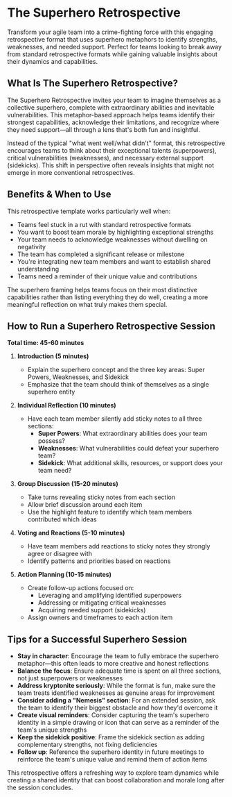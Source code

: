 # The Superhero Retrospective

Transform your agile team into a crime-fighting force with this engaging retrospective format that uses superhero metaphors to identify strengths, weaknesses, and needed support. Perfect for teams looking to break away from standard retrospective formats while gaining valuable insights about their dynamics and capabilities.

## What Is The Superhero Retrospective?

The Superhero Retrospective invites your team to imagine themselves as a collective superhero, complete with extraordinary abilities and inevitable vulnerabilities. This metaphor-based approach helps teams identify their strongest capabilities, acknowledge their limitations, and recognize where they need support—all through a lens that's both fun and insightful.

Instead of the typical "what went well/what didn't" format, this retrospective encourages teams to think about their exceptional talents (superpowers), critical vulnerabilities (weaknesses), and necessary external support (sidekicks). This shift in perspective often reveals insights that might not emerge in more conventional retrospectives.

## Benefits & When to Use

This retrospective template works particularly well when:

- Teams feel stuck in a rut with standard retrospective formats
- You want to boost team morale by highlighting exceptional strengths
- Your team needs to acknowledge weaknesses without dwelling on negativity
- The team has completed a significant release or milestone
- You're integrating new team members and want to establish shared understanding
- Teams need a reminder of their unique value and contributions

The superhero framing helps teams focus on their most distinctive capabilities rather than listing everything they do well, creating a more meaningful reflection on what truly makes them special.

## How to Run a Superhero Retrospective Session

**Total time: 45-60 minutes**

1. **Introduction (5 minutes)**
   - Explain the superhero concept and the three key areas: Super Powers, Weaknesses, and Sidekick
   - Emphasize that the team should think of themselves as a single superhero entity

2. **Individual Reflection (10 minutes)**
   - Have each team member silently add sticky notes to all three sections:
     - **Super Powers**: What extraordinary abilities does your team possess?
     - **Weaknesses**: What vulnerabilities could defeat your superhero team?
     - **Sidekick**: What additional skills, resources, or support does your team need?

3. **Group Discussion (15-20 minutes)**
   - Take turns revealing sticky notes from each section
   - Allow brief discussion around each item
   - Use the highlight feature to identify which team members contributed which ideas

4. **Voting and Reactions (5-10 minutes)**
   - Have team members add reactions to sticky notes they strongly agree or disagree with
   - Identify patterns and priorities based on reactions

5. **Action Planning (10-15 minutes)**
   - Create follow-up actions focused on:
     - Leveraging and amplifying identified superpowers
     - Addressing or mitigating critical weaknesses
     - Acquiring needed support (sidekicks)
   - Assign owners and timeframes to each action item

## Tips for a Successful Superhero Session

- **Stay in character**: Encourage the team to fully embrace the superhero metaphor—this often leads to more creative and honest reflections
- **Balance the focus**: Ensure adequate time is spent on all three sections, not just superpowers or weaknesses
- **Address kryptonite seriously**: While the format is fun, make sure the team treats identified weaknesses as genuine areas for improvement
- **Consider adding a "Nemesis" section**: For an extended session, ask the team to identify their biggest obstacle and how they'd overcome it
- **Create visual reminders**: Consider capturing the team's superhero identity in a simple drawing or icon that can serve as a reminder of the team's unique strengths
- **Keep the sidekick positive**: Frame the sidekick section as adding complementary strengths, not fixing deficiencies
- **Follow up**: Reference the superhero identity in future meetings to reinforce the team's unique value and remind them of action items

This retrospective offers a refreshing way to explore team dynamics while creating a shared identity that can boost collaboration and morale long after the session concludes.
